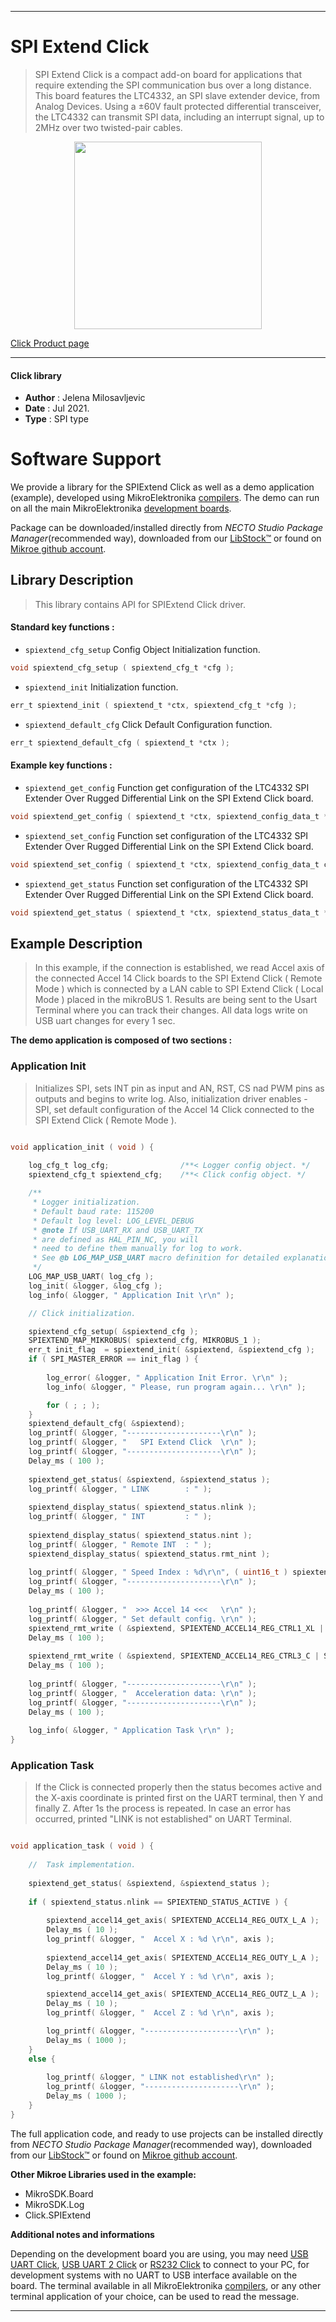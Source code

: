 
---
# SPI Extend Click

> SPI Extend Click is a compact add-on board for applications that require extending the SPI communication bus over a long distance. This board features the LTC4332, an SPI slave extender device, from Analog Devices. Using a ±60V fault protected differential transceiver, the LTC4332 can transmit SPI data, including an interrupt signal, up to 2MHz over two twisted-pair cables. 

<p align="center">
  <img src="https://download.mikroe.com/images/click_for_ide/spiextend_click.png" height=300px>
</p>

[Click Product page](https://www.mikroe.com/spi-extend-click)

---


#### Click library

- **Author**        : Jelena Milosavljevic
- **Date**          : Jul 2021.
- **Type**          : SPI type


# Software Support

We provide a library for the SPIExtend Click
as well as a demo application (example), developed using MikroElektronika
[compilers](https://www.mikroe.com/necto-studio).
The demo can run on all the main MikroElektronika [development boards](https://www.mikroe.com/development-boards).

Package can be downloaded/installed directly from *NECTO Studio Package Manager*(recommended way), downloaded from our [LibStock&trade;](https://libstock.mikroe.com) or found on [Mikroe github account](https://github.com/MikroElektronika/mikrosdk_click_v2/tree/master/clicks).

## Library Description

> This library contains API for SPIExtend Click driver.

#### Standard key functions :

- `spiextend_cfg_setup` Config Object Initialization function.
```c
void spiextend_cfg_setup ( spiextend_cfg_t *cfg );
```

- `spiextend_init` Initialization function.
```c
err_t spiextend_init ( spiextend_t *ctx, spiextend_cfg_t *cfg );
```

- `spiextend_default_cfg` Click Default Configuration function.
```c
err_t spiextend_default_cfg ( spiextend_t *ctx );
```

#### Example key functions :

- `spiextend_get_config` Function get configuration of the LTC4332 SPI Extender Over Rugged Differential Link on the SPI Extend Click board.
```c
void spiextend_get_config ( spiextend_t *ctx, spiextend_config_data_t *config_data );
```

- `spiextend_set_config` Function set configuration of the LTC4332 SPI Extender Over Rugged Differential Link on the SPI Extend Click board.
```c
void spiextend_set_config ( spiextend_t *ctx, spiextend_config_data_t config_data );
```

- `spiextend_get_status` Function set configuration of the LTC4332 SPI Extender Over Rugged Differential Link on the SPI Extend Click board.
```c
void spiextend_get_status ( spiextend_t *ctx, spiextend_status_data_t *status_data );
```

## Example Description

> In this example, if the connection is established, we read Accel axis of the connected Accel 14 Click boards to the SPI Extend Click ( Remote Mode ) which is connected by a LAN cable to 
SPI Extend Click ( Local Mode ) placed in the mikroBUS 1. Results are being sent to the Usart Terminal where you can track their changes. All data logs write on USB uart changes for every 1 sec.

**The demo application is composed of two sections :**

### Application Init

> Initializes SPI, sets INT pin as input and AN, RST, CS nad PWM pins as outputs and begins to write log. Also, initialization driver enables - SPI, set default configuration of the Accel 14 Click
connected to the SPI Extend Click ( Remote Mode ).

```c

void application_init ( void ) {
    
    log_cfg_t log_cfg;                /**< Logger config object. */
    spiextend_cfg_t spiextend_cfg;    /**< Click config object. */

    /** 
     * Logger initialization.
     * Default baud rate: 115200
     * Default log level: LOG_LEVEL_DEBUG
     * @note If USB_UART_RX and USB_UART_TX 
     * are defined as HAL_PIN_NC, you will 
     * need to define them manually for log to work. 
     * See @b LOG_MAP_USB_UART macro definition for detailed explanation.
     */
    LOG_MAP_USB_UART( log_cfg );
    log_init( &logger, &log_cfg );
    log_info( &logger, " Application Init \r\n" );

    // Click initialization.

    spiextend_cfg_setup( &spiextend_cfg );
    SPIEXTEND_MAP_MIKROBUS( spiextend_cfg, MIKROBUS_1 );
    err_t init_flag  = spiextend_init( &spiextend, &spiextend_cfg );
    if ( SPI_MASTER_ERROR == init_flag ) {
       
        log_error( &logger, " Application Init Error. \r\n" );
        log_info( &logger, " Please, run program again... \r\n" );

        for ( ; ; );
    }
    spiextend_default_cfg( &spiextend);
    log_printf( &logger, "---------------------\r\n" );
    log_printf( &logger, "   SPI Extend Click  \r\n" );
    log_printf( &logger, "---------------------\r\n" );
    Delay_ms ( 100 );
    
    spiextend_get_status( &spiextend, &spiextend_status );
    log_printf( &logger, " LINK        : " ); 
    
    spiextend_display_status( spiextend_status.nlink );
    log_printf( &logger, " INT         : " );
    
    spiextend_display_status( spiextend_status.nint );
    log_printf( &logger, " Remote INT  : " );
    spiextend_display_status( spiextend_status.rmt_nint );
    
    log_printf( &logger, " Speed Index : %d\r\n", ( uint16_t ) spiextend_status.speed_idx );
    log_printf( &logger, "---------------------\r\n" );
    Delay_ms ( 100 );
    
    log_printf( &logger, "  >>> Accel 14 <<<   \r\n" );
    log_printf( &logger, " Set default config. \r\n" );
    spiextend_rmt_write ( &spiextend, SPIEXTEND_ACCEL14_REG_CTRL1_XL | SPIEXTEND_ACCEL14_SPI_WRITE, SPIEXTEND_ACCEL14_CTRL1_XL_POWER_UP | SPIEXTEND_ACCEL14_CTRL1_XL_HIGH_RES_FS | SPIEXTEND_ACCEL14_CTRL1_XL_GSEL_4G, SPIEXTEND_SLAVE_SELECT_SS1 );
    Delay_ms ( 100 );
    
    spiextend_rmt_write ( &spiextend, SPIEXTEND_ACCEL14_REG_CTRL3_C | SPIEXTEND_ACCEL14_SPI_WRITE, SPIEXTEND_ACCEL14_CTRL3_C_BOOT_NORMAL | SPIEXTEND_ACCEL14_CTRL3_C_BDU_READ_UPDATE | SPIEXTEND_ACCEL14_CTRL3_C_INT_ACTIVE_HIGH | SPIEXTEND_ACCEL14_CTRL3_C_PP_OD_PUSH_PULL | SPIEXTEND_ACCEL14_CTRL3_C_SIM_SPI_4_WIRE | SPIEXTEND_ACCEL14_CTRL3_C_IF_INC_ENABLE | SPIEXTEND_ACCEL14_CTRL3_C_SW_RESET_DIS, SPIEXTEND_SLAVE_SELECT_SS1 );
    Delay_ms ( 100 );
    
    log_printf( &logger, "---------------------\r\n" );
    log_printf( &logger, "  Acceleration data: \r\n" );
    log_printf( &logger, "---------------------\r\n" );
    Delay_ms ( 100 );
    
    log_info( &logger, " Application Task \r\n" );
}

```

### Application Task

> If the Click is connected properly then the status becomes active and the X-axis coordinate is printed first on the UART terminal, then Y and finally Z. After 1s the process is repeated. 
In case an error has occurred, printed "LINK is not established" on UART Terminal.

```c

void application_task ( void ) {
    
    //  Task implementation.
    
    spiextend_get_status( &spiextend, &spiextend_status );
    
    if ( spiextend_status.nlink == SPIEXTEND_STATUS_ACTIVE ) {
        
        spiextend_accel14_get_axis( SPIEXTEND_ACCEL14_REG_OUTX_L_A );
        Delay_ms ( 10 );
        log_printf( &logger, "  Accel X : %d \r\n", axis );
        
        spiextend_accel14_get_axis( SPIEXTEND_ACCEL14_REG_OUTY_L_A );
        Delay_ms ( 10 );
        log_printf( &logger, "  Accel Y : %d \r\n", axis );

        spiextend_accel14_get_axis( SPIEXTEND_ACCEL14_REG_OUTZ_L_A );
        Delay_ms ( 10 );
        log_printf( &logger, "  Accel Z : %d \r\n", axis );

        log_printf( &logger, "---------------------\r\n" );
        Delay_ms ( 1000 );
    }
    else {
        
        log_printf( &logger, " LINK not established\r\n" );
        log_printf( &logger, "---------------------\r\n" );
        Delay_ms ( 1000 );
    }
}

```

The full application code, and ready to use projects can be installed directly from *NECTO Studio Package Manager*(recommended way), downloaded from our [LibStock&trade;](https://libstock.mikroe.com) or found on [Mikroe github account](https://github.com/MikroElektronika/mikrosdk_click_v2/tree/master/clicks).

**Other Mikroe Libraries used in the example:**

- MikroSDK.Board
- MikroSDK.Log
- Click.SPIExtend

**Additional notes and informations**

Depending on the development board you are using, you may need
[USB UART Click](http://shop.mikroe.com/usb-uart-click),
[USB UART 2 Click](http://shop.mikroe.com/usb-uart-2-click) or
[RS232 Click](http://shop.mikroe.com/rs232-click) to connect to your PC, for
development systems with no UART to USB interface available on the board. The
terminal available in all MikroElektronika
[compilers](http://shop.mikroe.com/compilers), or any other terminal application
of your choice, can be used to read the message.

---

